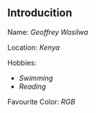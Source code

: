 ## Introducition

Name: _Geoffrey Wasilwa_

Location: _Kenya_

Hobbies:
- _Swimming_
- _Reading_
 
Favourite Color: _RGB_
